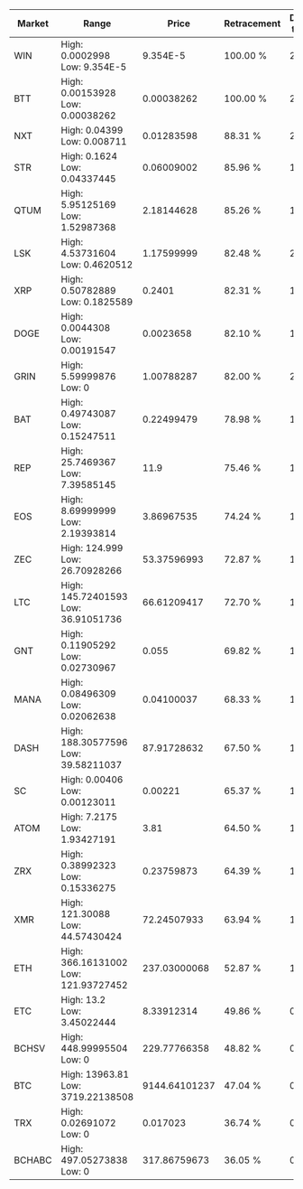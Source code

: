 | Market | Range | Price| Retracement | Doubles to 50% |
| --- | --- | --- | --- | --- |
| WIN | High: 0.0002998<br />Low: 9.354E-5 | 9.354E-5 | 100.00 % | 2.10 |
| BTT | High: 0.00153928<br />Low: 0.00038262 | 0.00038262 | 100.00 % | 2.51 |
| NXT | High: 0.04399<br />Low: 0.008711 | 0.01283598 | 88.31 % | 2.05 |
| STR | High: 0.1624<br />Low: 0.04337445 | 0.06009002 | 85.96 % | 1.71 |
| QTUM | High: 5.95125169<br />Low: 1.52987368 | 2.18144628 | 85.26 % | 1.71 |
| LSK | High: 4.53731604<br />Low: 0.4620512 | 1.17599999 | 82.48 % | 2.13 |
| XRP | High: 0.50782889<br />Low: 0.1825589 | 0.2401 | 82.31 % | 1.44 |
| DOGE | High: 0.0044308<br />Low: 0.00191547 | 0.0023658 | 82.10 % | 1.34 |
| GRIN | High: 5.59999876<br />Low: 0 | 1.00788287 | 82.00 % | 2.78 |
| BAT | High: 0.49743087<br />Low: 0.15247511 | 0.22499479 | 78.98 % | 1.44 |
| REP | High: 25.7469367<br />Low: 7.39585145 | 11.9 | 75.46 % | 1.39 |
| EOS | High: 8.69999999<br />Low: 2.19393814 | 3.86967535 | 74.24 % | 1.41 |
| ZEC | High: 124.999<br />Low: 26.70928266 | 53.37596993 | 72.87 % | 1.42 |
| LTC | High: 145.72401593<br />Low: 36.91051736 | 66.61209417 | 72.70 % | 1.37 |
| GNT | High: 0.11905292<br />Low: 0.02730967 | 0.055 | 69.82 % | 1.33 |
| MANA | High: 0.08496309<br />Low: 0.02062638 | 0.04100037 | 68.33 % | 1.29 |
| DASH | High: 188.30577596<br />Low: 39.58211037 | 87.91728632 | 67.50 % | 1.30 |
| SC | High: 0.00406<br />Low: 0.00123011 | 0.00221 | 65.37 % | 1.20 |
| ATOM | High: 7.2175<br />Low: 1.93427191 | 3.81 | 64.50 % | 1.20 |
| ZRX | High: 0.38992323<br />Low: 0.15336275 | 0.23759873 | 64.39 % | 1.14 |
| XMR | High: 121.30088<br />Low: 44.57430424 | 72.24507933 | 63.94 % | 1.15 |
| ETH | High: 366.16131002<br />Low: 121.93727452 | 237.03000068 | 52.87 % | 1.03 |
| ETC | High: 13.2<br />Low: 3.45022444 | 8.33912314 | 49.86 % | 0.00 |
| BCHSV | High: 448.99995504<br />Low: 0 | 229.77766358 | 48.82 % | 0.00 |
| BTC | High: 13963.81<br />Low: 3719.22138508 | 9144.64101237 | 47.04 % | 0.00 |
| TRX | High: 0.02691072<br />Low: 0 | 0.017023 | 36.74 % | 0.00 |
| BCHABC | High: 497.05273838<br />Low: 0 | 317.86759673 | 36.05 % | 0.00 |

